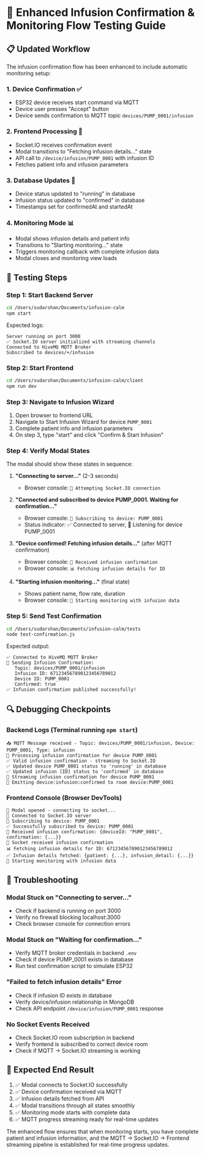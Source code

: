 # 🧪 Enhanced Infusion Confirmation & Monitoring Flow Testing Guide

## 📋 Updated Workflow

The infusion confirmation flow has been enhanced to include automatic monitoring setup:

### 1. **Device Confirmation** ✅

- ESP32 device receives start command via MQTT
- Device user presses "Accept" button
- Device sends confirmation to MQTT topic `devices/PUMP_0001/infusion`

### 2. **Frontend Processing** 🔄

- Socket.IO receives confirmation event
- Modal transitions to "Fetching infusion details..." state
- API call to `/device/infusion/PUMP_0001` with infusion ID
- Fetches patient info and infusion parameters

### 3. **Database Updates** 💾

- Device status updated to "running" in database
- Infusion status updated to "confirmed" in database
- Timestamps set for confirmedAt and startedAt

### 4. **Monitoring Mode** 📊

- Modal shows infusion details and patient info
- Transitions to "Starting monitoring..." state
- Triggers monitoring callback with complete infusion data
- Modal closes and monitoring view loads

## 🔧 Testing Steps

### **Step 1: Start Backend Server**

```bash
cd /Users/sudarshan/Documents/infusion-calm
npm start
```

Expected logs:

```
Server running on port 3000
✅ Socket.IO server initialized with streaming channels
Connected to HiveMQ MQTT Broker
Subscribed to devices/+/infusion
```

### **Step 2: Start Frontend**

```bash
cd /Users/sudarshan/Documents/infusion-calm/client
npm run dev
```

### **Step 3: Navigate to Infusion Wizard**

1. Open browser to frontend URL
2. Navigate to Start Infusion Wizard for device `PUMP_0001`
3. Complete patient info and infusion parameters
4. On step 3, type "start" and click "Confirm & Start Infusion"

### **Step 4: Verify Modal States**

The modal should show these states in sequence:

1. **"Connecting to server..."** (2-3 seconds)
   - Browser console: `🚀 Attempting Socket.IO connection`
2. **"Connected and subscribed to device PUMP_0001. Waiting for confirmation..."**
   - Browser console: `📡 Subscribing to device: PUMP_0001`
   - Status indicator: ✅ Connected to server, 📡 Listening for device PUMP_0001

3. **"Device confirmed! Fetching infusion details..."** (after MQTT confirmation)
   - Browser console: `💉 Received infusion confirmation`
   - Browser console: `📊 Fetching infusion details for ID`

4. **"Starting infusion monitoring..."** (final state)
   - Shows patient name, flow rate, duration
   - Browser console: `🎯 Starting monitoring with infusion data`

### **Step 5: Send Test Confirmation**

```bash
cd /Users/sudarshan/Documents/infusion-calm/tests
node test-confirmation.js
```

Expected output:

```
✅ Connected to HiveMQ MQTT Broker
💉 Sending Infusion Confirmation:
   Topic: devices/PUMP_0001/infusion
   Infusion ID: 671234567890123456789012
   Device ID: PUMP_0001
   Confirmed: true
✅ Infusion confirmation published successfully!
```

## 🔍 Debugging Checkpoints

### **Backend Logs** (Terminal running `npm start`)

```
📥 MQTT Message received - Topic: devices/PUMP_0001/infusion, Device: PUMP_0001, Type: infusion
💉 Processing infusion confirmation for device PUMP_0001
✅ Valid infusion confirmation - streaming to Socket.IO
✅ Updated device PUMP_0001 status to 'running' in database
✅ Updated infusion [ID] status to 'confirmed' in database
📡 Streaming infusion confirmation for device PUMP_0001
🚀 Emitting device:infusion:confirmed to room device:PUMP_0001
```

### **Frontend Console** (Browser DevTools)

```
🔗 Modal opened - connecting to socket...
🔌 Connected to Socket.IO server
📡 Subscribing to device: PUMP_0001
✅ Successfully subscribed to device: PUMP_0001
💉 Received infusion confirmation: {deviceId: "PUMP_0001", confirmation: {...}}
🔔 Socket received infusion confirmation
📊 Fetching infusion details for ID: 671234567890123456789012
✅ Infusion details fetched: {patient: {...}, infusion_detail: {...}}
🎯 Starting monitoring with infusion data
```

## 🚨 Troubleshooting

### **Modal Stuck on "Connecting to server..."**

- Check if backend is running on port 3000
- Verify no firewall blocking localhost:3000
- Check browser console for connection errors

### **Modal Stuck on "Waiting for confirmation..."**

- Verify MQTT broker credentials in backend `.env`
- Check if device PUMP_0001 exists in database
- Run test confirmation script to simulate ESP32

### **"Failed to fetch infusion details" Error**

- Check if infusion ID exists in database
- Verify device/infusion relationship in MongoDB
- Check API endpoint `/device/infusion/PUMP_0001` response

### **No Socket Events Received**

- Check Socket.IO room subscription in backend
- Verify frontend is subscribed to correct device room
- Check if MQTT → Socket.IO streaming is working

## 🎯 Expected End Result

1. ✅ Modal connects to Socket.IO successfully
2. ✅ Device confirmation received via MQTT
3. ✅ Infusion details fetched from API
4. ✅ Modal transitions through all states smoothly
5. ✅ Monitoring mode starts with complete data
6. ✅ MQTT progress streaming ready for real-time updates

The enhanced flow ensures that when monitoring starts, you have complete patient and infusion information, and the MQTT → Socket.IO → Frontend streaming pipeline is established for real-time progress updates.
